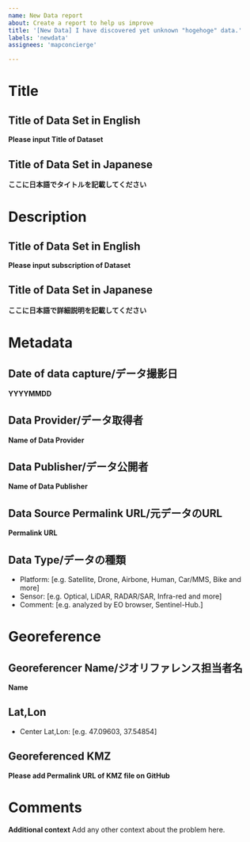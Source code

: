 ```yaml
---
name: New Data report
about: Create a report to help us improve
title: '[New Data] I have discovered yet unknown "hogehoge" data.'
labels: 'newdata'
assignees: 'mapconcierge'

---
```


# Title
## Title of Data Set in English
**Please input Title of Dataset**

## Title of Data Set in Japanese
**ここに日本語でタイトルを記載してください**


# Description
## Title of Data Set in English
**Please input subscription of Dataset**

## Title of Data Set in Japanese
**ここに日本語で詳細説明を記載してください**


# Metadata
## Date of data capture/データ撮影日
**YYYYMMDD**

## Data Provider/データ取得者
**Name of Data Provider**

## Data Publisher/データ公開者
**Name of Data Publisher**

## Data Source Permalink URL/元データのURL
**Permalink URL**

## Data Type/データの種類
 - Platform: [e.g. Satellite, Drone, Airbone, Human, Car/MMS, Bike and more]
 - Sensor: [e.g. Optical, LiDAR, RADAR/SAR, Infra-red and more]
 - Comment: [e.g. analyzed by EO browser, Sentinel-Hub.]


# Georeference
## Georeferencer Name/ジオリファレンス担当者名
**Name**

## Lat,Lon
 - Center Lat,Lon: [e.g. 47.09603, 37.54854]

## Georeferenced KMZ
**Please add Permalink URL of KMZ file on GitHub**



# Comments
**Additional context**
Add any other context about the problem here.
